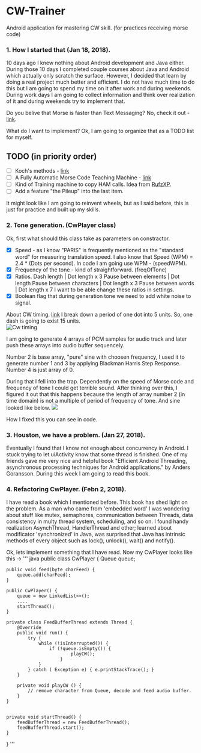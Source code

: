 # CW-Trainer
Android application for mastering CW skill. (for practices receiving morse code)

### 1. How I started that (Jan 18, 2018).
10 days ago I knew nothing about Android development and Java either. During those 10 days I completed couple courses about Java and Android which actually only scratch the surface. However, I decided that learn by doing a real project much better and efficient. I do not have much time to do this but I am going to spend my time on it after work and during weekends. During work days I am going to collect information and think over realization of it and during weekends try to implement that. 

Do you belive that Morse is faster than Text Messaging? No, check it out - [link](http://c2.com/morse/wiki.cgi?MorseFasterThanTextMessaging).

What do I want to implement? Ok, I am going to organize that as a TODO list for myself. 
## TODO (in priority order)
- [ ] Koch's methods - [link](http://www.justlearnmorsecode.com/koch.html)
- [ ] A Fully Automatic Morse Code Teaching Machine - [link](http://c2.com/morse/)
- [ ] Kind of Training machine to copy HAM calls. Idea from [RufzXP](http://www.rufzxp.net/).
- [ ] Add a feature "the Pileup" into the last item.

It might look like I am going to reinvent wheels, but as I said before, this is just for practice and built up my skills.

### 2. Tone generation. (CwPlayer class)
Ok, first what should this class take as parameters on constractor. 
- [x] Speed - as I know "PARIS" is frequently mentioned as the "standard word" for measuring translation speed. I also know that Speed (WPM) = 2.4 * (Dots per second). In code I am going use WPM - (speedWPM).
- [x] Frequency of the tone  -  kind of straightforward. (freqOfTone)
- [x] Ratios. 
Dash length | Dot length x 3
Pause between elements | Dot length
Pause between characters | Dot length x 3
Pause between words | Dot length x 7
I want to be able change these ratios in settings.
- [x] Boolean flag that during generation tone we need to add white noise to signal.

About CW timing. [link](http://www.arrl.org/files/file/Technology/x9004008.pdf) I break down a period of one dot into 5 units. So, one dash is going to exist 15 units.  
![Cw timing](https://s8.hostingkartinok.com/uploads/images/2018/01/1a49706b6d6e6be634da66ce5a63979a.jpg)

I am going to generate 4 arrays of PCM samples for audio track and later push these arrays into audio buffer sequencely. 

Number 2 is base array, "pure" sine with choosen frequency, I used it to generate number 1 and 3 by applying Blackman Harris Step Response. Number 4 is just array of 0. 

During that I fell into the trap. Dependently on the speed of Morse code and frequency of tone I could get terrible sound. After thinking over this, I figured it out that this happens because the length of array number 2 (in time domain) is not a multiple of period of frequency of tone. And sine looked like below.
![](https://s8.hostingkartinok.com/uploads/images/2018/01/97166490d773681608b999ebb4eeb884.png)

How I fixed this you can see in code.

### 3. Houston, we have a problem. (Jan 27, 2018).

Eventually I found that I know not enough about concurrency in Android. I stuck trying to let uiActivity know that some thread is finished. One of my friends gave me very nice and helpful book "Efficient Android Threading, asynchronous processing techniques for Android applications." by Anders Goransson. 
During this week I am going to read this book.

### 4. Refactoring CwPlayer. (Febn 2, 2018).

I have read a book which I mentioned before.
This book has shed light on the problem. As a man who came from 'embedded word' I was wondering about stuff like mutex, semaphores, communication between Threads, data consistency in multy thread system, scheduling, and so on. I found handy realization AsynchThread, HandlerThread and other; learned about modificator 'synchronized' in Java, was surprised that Java has intrinsic methods of every object such as lock(), unlock(), wait() and notify().

Ok, lets implement something that I have read.
Now my CwPlayer looks like this ->
''' java
public class CwPlayer {
    Queue<Byte> queue;



    public void feed(byte charFeed) {
        queue.add(charFeed);
    }

    public CwPlayer() {
        queue = new LinkedList<>();
        ....
        startThread();
    }

    private class FeedBufferThread extends Thread {
        @Override
        public void run() {
            try {
                while (!isInterrupted()) {
                    if (!queue.isEmpty()) {
                            playCW();
                        }
                }
            } catch ( Exception e) { e.printStackTrace(); }
        }

        private void playCW () {
            // remove character from Queue, decode and feed audio buffer.
        }
    }


    private void startThread() {
        feedBufferThread = new FeedBufferThread();
        feedBufferThread.start();
    }
}
'''



